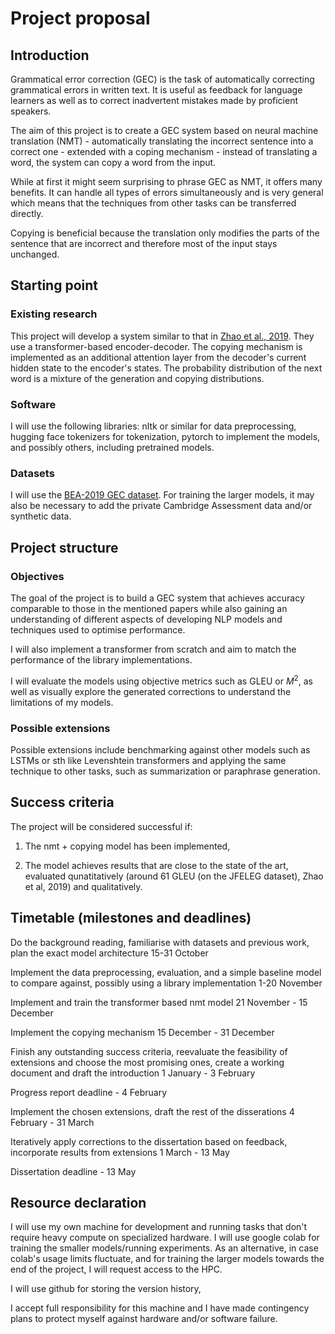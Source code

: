 # Project proposal

## Introduction

Grammatical error correction (GEC) is the task of automatically correcting grammatical errors in written text. It is useful as feedback for language learners as well as to correct inadvertent mistakes made by proficient speakers.

The aim of this project is to create a GEC system based on neural machine translation (NMT) - automatically translating the incorrect sentence into a correct one - extended with a coping mechanism - instead of translating a word, the system can copy a word from the input.

While at first it might seem surprising to phrase GEC as NMT, it offers many benefits. It can handle all types of errors simultaneously and is very general which means that the techniques from other tasks can be transferred directly.

Copying is beneficial because the translation only modifies the parts of the sentence that are incorrect and therefore most of the input stays unchanged.

## Starting point

### Existing research

This project will develop a system similar to that in [Zhao et al., 2019](https://aclanthology.org/N19-1014.pdf). They use a transformer-based encoder-decoder. The copying mechanism is implemented as an additional attention layer from the decoder's current hidden state to the encoder's states. The probability distribution of the next word is a mixture of the generation and copying distributions.

### Software

I will use the following libraries: nltk or similar for data preprocessing, hugging face tokenizers for tokenization, pytorch to implement the models, and possibly others, including pretrained models.

### Datasets

I will use the [BEA-2019 GEC dataset](https://aclanthology.org/W19-4406.pdf). For training the larger models, it may also be necessary to add the private Cambridge Assessment data and/or synthetic data.

## Project structure

### Objectives

The goal of the project is to build a GEC system that achieves accuracy comparable to those in the mentioned papers while also gaining an understanding of different aspects of developing NLP models and techniques used to optimise performance.

I will also implement a transformer from scratch and aim to match the performance of the library implementations.

I will evaluate the models using objective metrics such as GLEU or $M^2$, as well as visually explore the generated corrections to understand the limitations of my models.

### Possible extensions

Possible extensions include benchmarking against other models such as LSTMs or sth like Levenshtein transformers and applying the same technique to other tasks, such as summarization or paraphrase generation.

## Success criteria

The project will be considered successful if:

1. The nmt + copying model has been implemented,

2. The model achieves results that are close to the state of the art, evaluated qunatitatively (around 61 GLEU (on the JFELEG dataset), Zhao et al, 2019) and qualitatively.

## Timetable (milestones and deadlines)

Do the background reading, familiarise with datasets and previous work, plan the exact model architecture 15-31 October

Implement the data preprocessing, evaluation, and a simple baseline model to compare against, possibly using a library implementation 1-20 November

Implement and train the transformer based nmt model 21 November - 15 December

Implement the copying mechanism 15 December - 31 December

Finish any outstanding success criteria, reevaluate the feasibility of extensions and choose the most promising ones, create a working document and draft the introduction 1 January - 3 February

Progress report deadline - 4 February

Implement the chosen extensions, draft the rest of the disserations 4 February - 31 March

Iteratively apply corrections to the dissertation based on feedback, incorporate results from extensions 1 March - 13 May

Dissertation deadline - 13 May

## Resource declaration

I will use my own machine for development and running tasks that don't require heavy compute on specialized hardware. I will use google colab for training the smaller models/running experiments. As an alternative, in case colab's usage limits fluctuate, and for training the larger models towards the end of the project, I will request access to the HPC.

I will use github for storing the version history,

I accept full responsibility for this machine and I have made contingency plans to protect myself against hardware and/or software failure.
